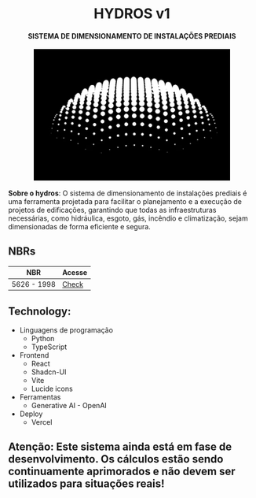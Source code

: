 <h1 align="center">HYDROS v1</h1>

<h4 align="center">SISTEMA DE DIMENSIONAMENTO DE INSTALAÇÕES PREDIAIS</h4>

<p align="center">
  <img src="logo.png" alt="alt text" width="400">
</p>


**Sobre o hydros**: O sistema de dimensionamento de instalações prediais é uma ferramenta projetada para facilitar o planejamento e a execução de projetos de edificações, 
garantindo que todas as infraestruturas necessárias, como hidráulica, esgoto, gás, incêndio e climatização, sejam dimensionadas de forma eficiente e segura.


## NBRs

| NBR        | Acesse                                                                                                                  |
| --------------- | ---------------------------------------------------------------------------------------------------------------------- |
| 5626 - 1998        | [Check](https://ecivilufes.wordpress.com/wp-content/uploads/2013/06/nbr-05626-1998-instalac3a7c3a3o-predial-de-c3a1gua-fria.pdf)                                       |

## Technology:

- Linguagens de programação 
  - Python
  - TypeScript
- Frontend
  - React
  - Shadcn-UI
  - Vite
  - Lucide icons
- Ferramentas
  - Generative AI - OpenAI
- Deploy
  - Vercel

## Atenção: Este sistema ainda está em fase de desenvolvimento. Os cálculos estão sendo continuamente aprimorados e não devem ser utilizados para situações reais!
